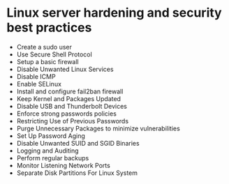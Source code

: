 # Linux server hardening and security best practices

- Create a sudo user
- Use Secure Shell Protocol
- Setup a basic firewall
- Disable Unwanted Linux Services
- Disable ICMP
- Enable SELinux
- Install and configure fail2ban firewall
- Keep Kernel and Packages Updated
- Disable USB and Thunderbolt Devices
- Enforce strong passwords policies
- Restricting Use of Previous Passwords
- Purge Unnecessary Packages to minimize vulnerabilities
- Set Up Password Aging
- Disable Unwanted SUID and SGID Binaries
- Logging and Auditing
- Perform regular backups
- Monitor Listening Network Ports
- Separate Disk Partitions For Linux System